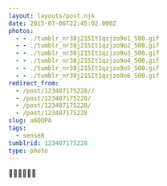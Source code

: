 ```yaml
---
layout: layouts/post.njk
date: 2015-07-06T22:45:02.000Z
photos:
  - - ./tumblr_nr38j215It1qzjzo9o1_500.gif
  - - ./tumblr_nr38j215It1qzjzo9o2_500.gif
  - - ./tumblr_nr38j215It1qzjzo9o3_500.gif
  - - ./tumblr_nr38j215It1qzjzo9o4_500.gif
  - - ./tumblr_nr38j215It1qzjzo9o5_500.gif
  - - ./tumblr_nr38j215It1qzjzo9o6_500.gif
redirect_from:
  - /post/123407175228//
  - /post/123407175228/
  - /post/123407175228/
  - /post/123407175228
slug: u6QOPA
tags:
  - sense8
tumblrid: 123407175228
type: photo
---
```

<p>💖💛💚💙💜💖</p>
